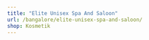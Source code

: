 ```yaml
---
title: "Elite Unisex Spa And Saloon"
url: /bangalore/elite-unisex-spa-and-saloon/
shop: Kosmetik
---
```


